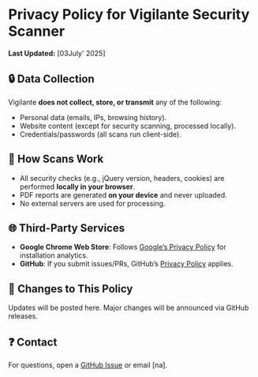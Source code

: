 # Privacy Policy for Vigilante Security Scanner  

**Last Updated:** [03July' 2025]  

## 🔒 Data Collection  
Vigilante **does not collect, store, or transmit** any of the following:  
- Personal data (emails, IPs, browsing history).  
- Website content (except for security scanning, processed locally).  
- Credentials/passwords (all scans run client-side).  

## 📡 How Scans Work  
- All security checks (e.g., jQuery version, headers, cookies) are performed **locally in your browser**.  
- PDF reports are generated **on your device** and never uploaded.  
- No external servers are used for processing.  

## 🌐 Third-Party Services  
- **Google Chrome Web Store**: Follows [Google’s Privacy Policy](https://policies.google.com/privacy) for installation analytics.  
- **GitHub**: If you submit issues/PRs, GitHub’s [Privacy Policy](https://docs.github.com/en/site-policy/privacy-policies/github-privacy-statement) applies.  

## 📝 Changes to This Policy  
Updates will be posted here. Major changes will be announced via GitHub releases.  

## ❓ Contact  
For questions, open a [GitHub Issue](https://github.com/houseofanurag/vigilante/issues) or email [na].  

